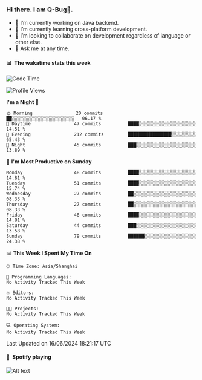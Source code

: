 ### Hi there. I am Q-Bug🐞.

- 🔭 I’m currently working on Java backend.
- 🌱 I’m currently learning cross-platform development.
- 👯 I’m looking to collaborate on development regardless of language or other else.
- 💬 Ask me at any time.

#### 📊 &nbsp;**The wakatime stats this week**  
<!--START_SECTION:waka-->
![Code Time](http://img.shields.io/badge/Code%20Time-150%20hrs%2050%20mins-blue)

![Profile Views](http://img.shields.io/badge/Profile%20Views-0-blue)

**I'm a Night 🦉** 

```text
🌞 Morning                20 commits          ██░░░░░░░░░░░░░░░░░░░░░░░   06.17 % 
🌆 Daytime                47 commits          ████░░░░░░░░░░░░░░░░░░░░░   14.51 % 
🌃 Evening                212 commits         ████████████████░░░░░░░░░   65.43 % 
🌙 Night                  45 commits          ███░░░░░░░░░░░░░░░░░░░░░░   13.89 % 
```
📅 **I'm Most Productive on Sunday** 

```text
Monday                   48 commits          ████░░░░░░░░░░░░░░░░░░░░░   14.81 % 
Tuesday                  51 commits          ████░░░░░░░░░░░░░░░░░░░░░   15.74 % 
Wednesday                27 commits          ██░░░░░░░░░░░░░░░░░░░░░░░   08.33 % 
Thursday                 27 commits          ██░░░░░░░░░░░░░░░░░░░░░░░   08.33 % 
Friday                   48 commits          ████░░░░░░░░░░░░░░░░░░░░░   14.81 % 
Saturday                 44 commits          ███░░░░░░░░░░░░░░░░░░░░░░   13.58 % 
Sunday                   79 commits          ██████░░░░░░░░░░░░░░░░░░░   24.38 % 
```


📊 **This Week I Spent My Time On** 

```text
🕑︎ Time Zone: Asia/Shanghai

💬 Programming Languages: 
No Activity Tracked This Week

🔥 Editors: 
No Activity Tracked This Week

🐱‍💻 Projects: 
No Activity Tracked This Week

💻 Operating System: 
No Activity Tracked This Week
```


 Last Updated on 16/06/2024 18:21:17 UTC
<!--END_SECTION:waka-->

#### 🎵 &nbsp;**Spotify playing**  
![Alt text](https://spotify-recently-played-readme.vercel.app/api?user=e5y1o4x7kdt9kf2blu4wvmb4s&unique={true|1|on|yes})
